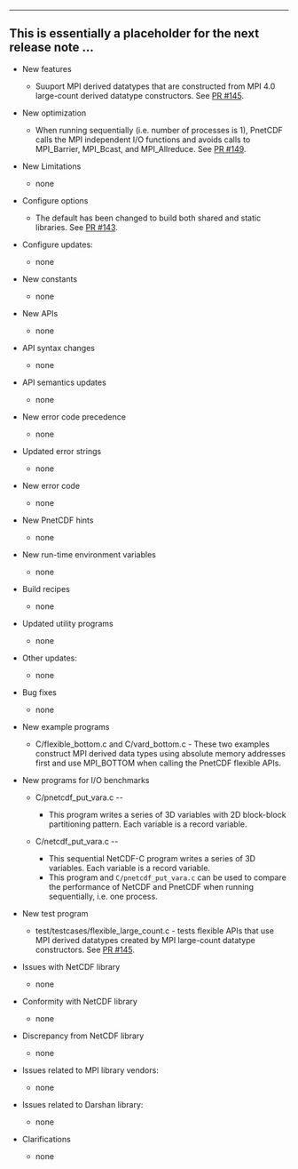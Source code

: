 ------------------------------------------------------------------------------
This is essentially a placeholder for the next release note ...
------------------------------------------------------------------------------

* New features
  + Suuport MPI derived datatypes that are constructed from MPI 4.0 large-count
    derived datatype constructors.
    See [PR #145](https://github.com/Parallel-NetCDF/PnetCDF/pull/145).

* New optimization
  + When running sequentially (i.e. number of processes is 1), PnetCDF calls
    the MPI independent I/O functions and avoids calls to MPI_Barrier,
    MPI_Bcast, and MPI_Allreduce.
    See [PR #149](https://github.com/Parallel-NetCDF/PnetCDF/pull/149).

* New Limitations
  + none

* Configure options
  + The default has been changed to build both shared and static libraries.
    See [PR #143](https://github.com/Parallel-NetCDF/PnetCDF/pull/143).

* Configure updates:
  + none

* New constants
  + none

* New APIs
  + none

* API syntax changes
  + none

* API semantics updates
  + none

* New error code precedence
  + none

* Updated error strings
  + none

* New error code
  + none

* New PnetCDF hints
  + none

* New run-time environment variables
  + none

* Build recipes
  + none

* Updated utility programs
  + none

* Other updates:
  + none

* Bug fixes
  + none

* New example programs
  + C/flexible_bottom.c and C/vard_bottom.c - These two examples construct MPI
    derived data types using absolute memory addresses first and use MPI_BOTTOM
    when calling the PnetCDF flexible APIs.

* New programs for I/O benchmarks
  + C/pnetcdf_put_vara.c --
    * This program writes a series of 3D variables with 2D block-block
      partitioning pattern. Each variable is a record variable.

  + C/netcdf_put_vara.c --
    * This sequential NetCDF-C program writes a series of 3D variables. Each
      variable is a record variable.
    * This program and `C/pnetcdf_put_vara.c` can be used to compare the
      performance of NetCDF and PnetCDF when running sequentially, i.e. one
      process.

* New test program
  + test/testcases/flexible_large_count.c - tests flexible APIs that use MPI
    derived datatypes created by MPI large-count datatype constructors.
    See [PR #145](https://github.com/Parallel-NetCDF/PnetCDF/pull/145).

* Issues with NetCDF library
  + none

* Conformity with NetCDF library
  + none

* Discrepancy from NetCDF library
  + none

* Issues related to MPI library vendors:
  + none

* Issues related to Darshan library:
  + none

* Clarifications
  + none

